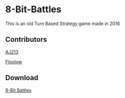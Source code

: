 # 8-Bit-Battles
This is an old Turn Based Strategy game made in 2016

## Contributors
<a href="https://github.com/AJ213">AJ213</a> 

<a href="https://github.com/Flootow">Flootow</a>

## Download
<a href="https://www.dropbox.com/sh/ryqhojsaoftur91/AAA1qhmL5ylaXx_eWaT6XL9Fa?dl=0">8-Bit Battles</a>
